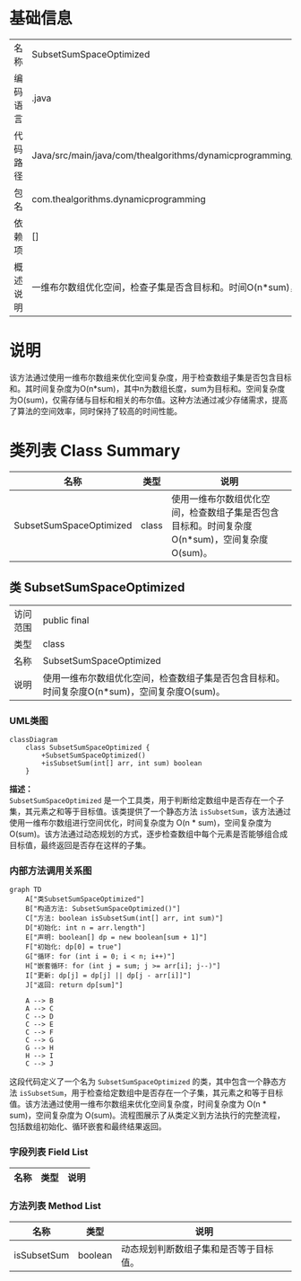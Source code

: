 # 基础信息

|      |      |
|------|------|
| 名称 | SubsetSumSpaceOptimized |
| 编码语言 | .java |
| 代码路径 | Java/src/main/java/com/thealgorithms/dynamicprogramming/SubsetSumSpaceOptimized.java |
| 包名 | com.thealgorithms.dynamicprogramming |
| 依赖项 | [] |
| 概述说明 | 一维布尔数组优化空间，检查子集是否含目标和。时间O(n*sum)，空间O(sum)。 |

# 说明

该方法通过使用一维布尔数组来优化空间复杂度，用于检查数组子集是否包含目标和。其时间复杂度为O(n*sum)，其中n为数组长度，sum为目标和。空间复杂度为O(sum)，仅需存储与目标和相关的布尔值。这种方法通过减少存储需求，提高了算法的空间效率，同时保持了较高的时间性能。

# 类列表 Class Summary

| 名称   | 类型  | 说明 |
|-------|------|-------------|
| SubsetSumSpaceOptimized | class | 使用一维布尔数组优化空间，检查数组子集是否包含目标和。时间复杂度O(n*sum)，空间复杂度O(sum)。 |



## 类 SubsetSumSpaceOptimized

|      |      |
|------|------|
| 访问范围 | public final |
| 类型 | class |
| 名称 | SubsetSumSpaceOptimized |
| 说明 | 使用一维布尔数组优化空间，检查数组子集是否包含目标和。时间复杂度O(n*sum)，空间复杂度O(sum)。 |


### UML类图

```mermaid
classDiagram
    class SubsetSumSpaceOptimized {
        +SubsetSumSpaceOptimized()
        +isSubsetSum(int[] arr, int sum) boolean
    }
```

**描述：**  
`SubsetSumSpaceOptimized` 是一个工具类，用于判断给定数组中是否存在一个子集，其元素之和等于目标值。该类提供了一个静态方法 `isSubsetSum`，该方法通过使用一维布尔数组进行空间优化，时间复杂度为 O(n * sum)，空间复杂度为 O(sum)。该方法通过动态规划的方式，逐步检查数组中每个元素是否能够组合成目标值，最终返回是否存在这样的子集。


### 内部方法调用关系图

```mermaid
graph TD
    A["类SubsetSumSpaceOptimized"]
    B["构造方法: SubsetSumSpaceOptimized()"]
    C["方法: boolean isSubsetSum(int[] arr, int sum)"]
    D["初始化: int n = arr.length"]
    E["声明: boolean[] dp = new boolean[sum + 1]"]
    F["初始化: dp[0] = true"]
    G["循环: for (int i = 0; i < n; i++)"]
    H["嵌套循环: for (int j = sum; j >= arr[i]; j--)"]
    I["更新: dp[j] = dp[j] || dp[j - arr[i]]"]
    J["返回: return dp[sum]"]

    A --> B
    A --> C
    C --> D
    C --> E
    C --> F
    C --> G
    G --> H
    H --> I
    C --> J
```

这段代码定义了一个名为 `SubsetSumSpaceOptimized` 的类，其中包含一个静态方法 `isSubsetSum`，用于检查给定数组中是否存在一个子集，其元素之和等于目标值。该方法通过使用一维布尔数组来优化空间复杂度，时间复杂度为 O(n * sum)，空间复杂度为 O(sum)。流程图展示了从类定义到方法执行的完整流程，包括数组初始化、循环嵌套和最终结果返回。

### 字段列表 Field List

| 名称  | 类型  | 说明 |
|-------|-------|------|

### 方法列表 Method List

| 名称  | 类型  | 说明 |
|-------|-------|------|
| isSubsetSum | boolean | 动态规划判断数组子集和是否等于目标值。 |




